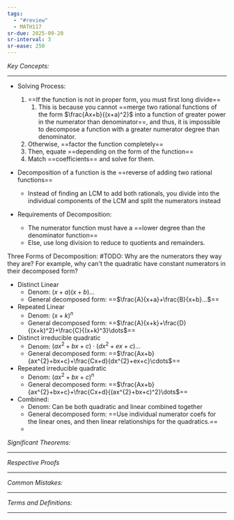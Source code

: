 ```yaml
---
tags:
  - "#review"
  - MATH117
sr-due: 2025-09-20
sr-interval: 3
sr-ease: 250
---
```

*Key Concepts:*
___
- Solving Process:
	1. ==If the function is not in proper form, you must first long divide==
		1. This is because you cannot ==merge two rational functions of the form $\frac{Ax+b}{(x+a)^2}$ into a function of greater power in the numerator than denominator==, and thus, it is impossible to decompose a function with a greater numerator degree than denominator. 
	2. Otherwise, ==factor the function completely==
	3. Then, equate ==depending on the form of the function==
	4. Match ==coefficients== and solve for them.

- Decomposition of a function is the ==reverse of adding two rational functions==
	- Instead of finding an LCM to add both rationals, you divide into the individual components of the LCM and split the numerators instead
- Requirements of Decomposition:
	- The numerator function must have a ==lower degree than the denominator function==
	- Else, use long division to reduce to quotients and remainders. 

Three Forms of Decomposition: #TODO: Why are the numerators they way they are? For example, why can't the quadratic have constant numerators in their decomposed form?
- Distinct Linear
	- Denom: $(x+a)(x+b)...$
	- General decomposed form: ==$\frac{A}{x+a}+\frac{B}{x+b}...$==
- Repeated Linear
	- Denom: $(x+k)^n$
	- General decomposed form: ==$\frac{A}{x+k}+\frac{D}{(x+k)^2}+\frac{C}{(x+k)^3}\dots$==
- Distinct irreducible quadratic
	- Denom: $(ax^{2}+bx+c)\cdot(dx^{2}+ex+c)\dots$
	- General decomposed form: ==$\frac{Ax+b}{ax^{2}+bx+c}+\frac{Cx+d}{dx^{2}+ex+c}\cdots$==
- Repeated irreducible quadratic 
	- Denom: $(ax^{2}+bx+c)^n$
	- General decomposed form: ==$\frac{Ax+b}{ax^{2}+bx+c}+\frac{Cx+d}{(ax^{2}+bx+c)^2}\dots$==
- Combined:
	- Denom: Can be both quadratic and linear combined together
	- General decomposed form: ==Use individual numerator coefs for the linear ones, and then linear relationships for the quadratics.==
	- 



*Significant Theorems:*
___

*Respective Proofs*
___

*Common Mistakes:*
___

*Terms and Definitions:*
___

